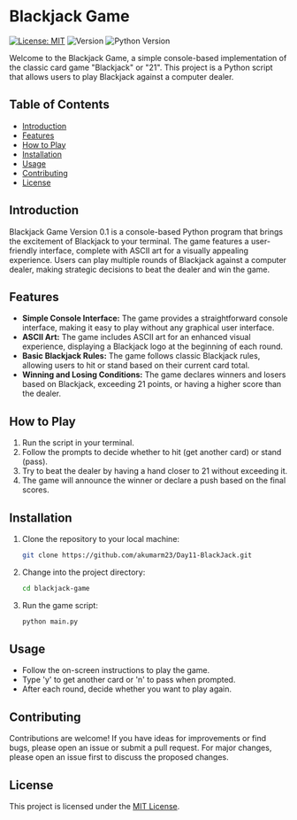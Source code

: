 # Blackjack Game

[![License: MIT](https://img.shields.io/badge/License-MIT-yellow.svg)](https://opensource.org/licenses/MIT)
![Version](https://img.shields.io/badge/Version-0.1-purple)
![Python Version](https://img.shields.io/badge/Python-3.8-orange)


Welcome to the Blackjack Game, a simple console-based implementation of the classic card game "Blackjack" or "21". This project is a Python script that allows users to play Blackjack against a computer dealer.

## Table of Contents
- [Introduction](#introduction)
- [Features](#features)
- [How to Play](#how-to-play)
- [Installation](#installation)
- [Usage](#usage)
- [Contributing](#contributing)
- [License](#license)

## Introduction

Blackjack Game Version 0.1 is a console-based Python program that brings the excitement of Blackjack to your terminal. The game features a user-friendly interface, complete with ASCII art for a visually appealing experience. Users can play multiple rounds of Blackjack against a computer dealer, making strategic decisions to beat the dealer and win the game.

## Features

- **Simple Console Interface:** The game provides a straightforward console interface, making it easy to play without any graphical user interface.
- **ASCII Art:** The game includes ASCII art for an enhanced visual experience, displaying a Blackjack logo at the beginning of each round.
- **Basic Blackjack Rules:** The game follows classic Blackjack rules, allowing users to hit or stand based on their current card total.
- **Winning and Losing Conditions:** The game declares winners and losers based on Blackjack, exceeding 21 points, or having a higher score than the dealer.

## How to Play

1. Run the script in your terminal.
2. Follow the prompts to decide whether to hit (get another card) or stand (pass).
3. Try to beat the dealer by having a hand closer to 21 without exceeding it.
4. The game will announce the winner or declare a push based on the final scores.

## Installation

1. Clone the repository to your local machine:

    ```bash
    git clone https://github.com/akumarm23/Day11-BlackJack.git
    ```

2. Change into the project directory:

    ```bash
    cd blackjack-game
    ```

3. Run the game script:

    ```bash
    python main.py
    ```

## Usage

- Follow the on-screen instructions to play the game.
- Type 'y' to get another card or 'n' to pass when prompted.
- After each round, decide whether you want to play again.

## Contributing

Contributions are welcome! If you have ideas for improvements or find bugs, please open an issue or submit a pull request. For major changes, please open an issue first to discuss the proposed changes.

## License

This project is licensed under the [MIT License](LICENSE).

